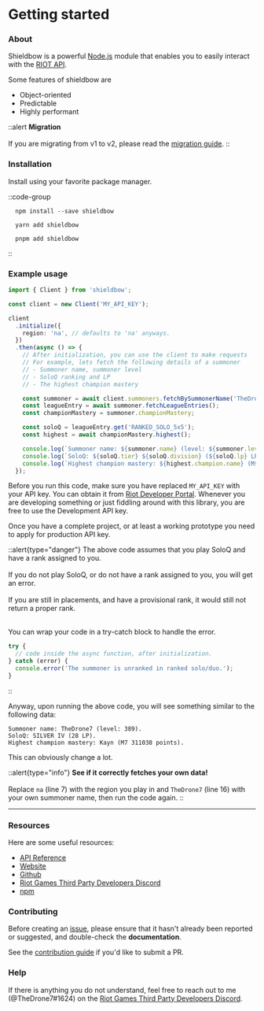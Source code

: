 # Getting started

### About

Shieldbow is a powerful [Node.js](http://nodejs.org) module that enables you to easily interact with
the [RIOT API](https://developer.riotgames.com/docs/portal).

Some features of shieldbow are

- Object-oriented
- Predictable
- Highly performant

::alert
**Migration**
<br /><br />
If you are migrating from v1 to v2, please read the [migration guide](/guide/migrating).
::

### Installation

Install using your favorite package manager.

::code-group

  ```bash:no-line-numbers [NPM]
    npm install --save shieldbow
  ```

  ```bash:no-line-numbers [Yarn]
    yarn add shieldbow
  ```

  ```bash:no-line-numbers [PNPM]
    pnpm add shieldbow
  ```

::

### Example usage

```ts
import { Client } from 'shieldbow';

const client = new Client('MY_API_KEY');

client
  .initialize({
    region: 'na', // defaults to 'na' anyways.
  })
  .then(async () => {
    // After initialization, you can use the client to make requests
    // For example, lets fetch the following details of a summoner
    // - Summoner name, summoner level
    // - SoloQ ranking and LP
    // - The highest champion mastery

    const summoner = await client.summoners.fetchBySummonerName('TheDrone7');
    const leagueEntry = await summoner.fetchLeagueEntries();
    const championMastery = summoner.championMastery;

    const soloQ = leagueEntry.get('RANKED_SOLO_5x5');
    const highest = await championMastery.highest();

    console.log(`Summoner name: ${summoner.name} (level: ${summoner.level}).`);
    console.log(`SoloQ: ${soloQ.tier} ${soloQ.division} (${soloQ.lp} LP).`);
    console.log(`Highest champion mastery: ${highest.champion.name} (M${highest.level} ${highest.points} points).`);
  });
```

Before you run this code, make sure you have replaced `MY_API_KEY` with your API key.
You can obtain it from [Riot Developer Portal](https://developer.riotgames.com). Whenever you are
developing something or just fiddling around with this library, you are free to use the Development API key.

Once you have a complete project, or at least a working prototype you need to apply for production API key.

::alert{type="danger"}
The above code assumes that you play SoloQ and have a rank assigned to you.<br /><br />
If you do not play SoloQ, or do not have a rank assigned to you, you will get an error.<br /><br />
If you are still in placements, and have a provisional rank, it would still not return a proper rank.<br /><br />

You can wrap your code in a try-catch block to handle the error.
```ts
try {
  // code inside the async function, after initialization.
} catch (error) {
  console.error('The summoner is unranked in ranked solo/duo.');
}
```
::

Anyway, upon running the above code, you will see something similar to the following data:

```
Summoner name: TheDrone7 (level: 389).
SoloQ: SILVER IV (28 LP).
Highest champion mastery: Kayn (M7 311038 points).
```

This can obviously change a lot.

::alert{type="info"}
**See if it correctly fetches your own data!**
<br /><br />
Replace `na` (line 7) with the region you play in and `TheDrone7` (line 16) with your own summoner name, then run the
code again.
::

---

### Resources

Here are some useful resources:

- [API Reference](https://shieldbow.thedrone7.dev/api/)
- [Website](https://shieldbow.thedrone7.dev/)
- [Github](https://github.com/TheDrone7/shieldbow)
- [Riot Games Third Party Developers Discord](https://discord.gg/riotgamesdevrel)
- [npm](https://www.npmjs.com/package/shieldbow)

### Contributing

Before creating an [issue](https://github.com/TheDrone7/shieldbow/issues),
please ensure that it hasn't already been reported or suggested, and double-check the **documentation**.

See the [contribution guide](https://github.com/TheDrone7/shieldbow/blob/main/CONTRIBUTING.md) if you'd like to submit a
PR.

### Help

If there is anything you do not understand, feel free to reach out to me (@TheDrone7#1624) on the
[Riot Games Third Party Developers Discord](https://discord.gg/riotgamesdevrel).